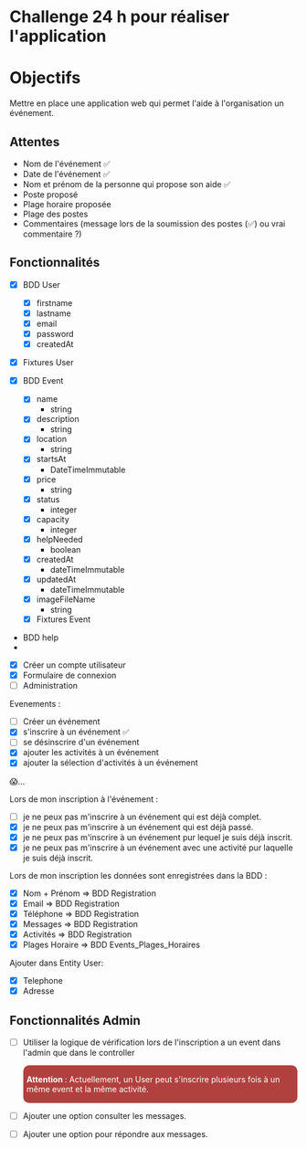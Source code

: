 # Challenge 24 h pour réaliser l'application

# Objectifs
Mettre en place une application web qui permet l'aide à l'organisation un événement.

## Attentes
- Nom de l'événement ✅
- Date de l'événement ✅
- Nom et prénom de la personne qui propose son aide ✅
- Poste proposé
- Plage horaire proposée
- Plage des postes
- Commentaires (message lors de la soumission des postes (✅) ou vrai commentaire ?)

## Fonctionnalités
- [x] BDD User
  - [x] firstname
  - [x] lastname
  - [x] email
  - [x] password
  - [x] createdAt
- [x] Fixtures User

- [x] BDD Event
  - [x] name
    - string
  - [x] description
    - string
  - [x] location
    - string
  - [x] startsAt
    - DateTimeImmutable
  - [x] price
    - string
  - [x] status
    - integer
  - [x] capacity
    - integer
  - [x] helpNeeded
    - boolean
  - [x] createdAt
    - dateTimeImmutable
  - [x] updatedAt
    - dateTimeImmutable
  - [x] imageFileName
    - string
  - [x] Fixtures Event 

- BDD help
- 
- [x] Créer un compte utilisateur
- [x] Formulaire de connexion
- [ ] Administration

Evenements :
- [ ] Créer un événement
- [x] s'inscrire à un événement ✅
- [ ] se désinscrire d'un événement
- [x] ajouter les activités à un événement
- [x] ajouter la sélection d'activités à un événement

😱...

Lors de mon inscription à l'événement :
- [ ] je ne peux pas m'inscrire à un événement qui est déjà complet.
- [x] je ne peux pas m'inscrire à un événement qui est déjà passé.
- [x] je ne peux pas m'inscrire à un événement pur lequel je suis déjà inscrit.
- [x] je ne peux pas m'inscrire à un événement avec une activité pur laquelle je suis déjà inscrit.

Lors de mon inscription les données sont enregistrées dans la BDD :
- [x] Nom + Prénom => BDD Registration
- [x] Email => BDD Registration
- [x] Téléphone => BDD Registration
- [x] Messages => BDD Registration
- [x] Activités => BDD Registration
- [x] Plages Horaire ⇒ BDD Events_Plages_Horaires

Ajouter dans Entity User:
- [x] Telephone
- [x] Adresse

## Fonctionnalités Admin
- [ ] Utiliser la logique de vérification lors de l'inscription a un event dans l'admin que dans le controller
  <div style="background-color: #B0413E; padding: 2px 6px; border-radius: 10px; margin-top: 10px;"> 
    <p style="color: #fff"> 
      <strong> 
        <i class="fas fa-exclamation-triangle"></i> 
        Attention 
      </strong> 
      : 
      Actuellement, un User peut s'inscrire plusieurs fois à un même event et la même activité.
    </p>
  </div>

- [ ] Ajouter une option consulter les messages.
- [ ] Ajouter une option pour répondre aux messages.
